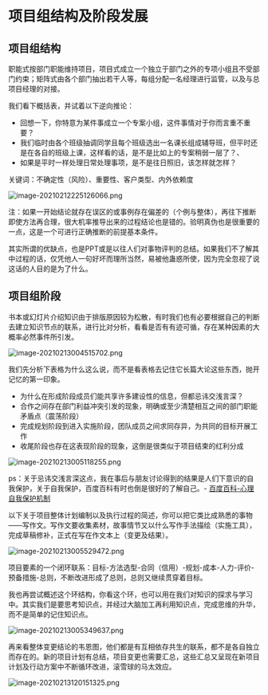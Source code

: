 # 项目组结构及阶段发展

## 项目组结构

职能式按部门职能维持项目，项目式成立一个独立于部门之外的专项小组且不受部门约束；矩阵式由各个部门抽出若干人等，每组分配一名经理进行监管，以及与总项目经理的对接。

我们看下概括表，并试着以下逆向推论：

* 回想一下，你特意为某件事成立一个专案小组，这件事情对于你而言重不重要？
* 我们临时由各个班级抽调同学且每个班级选出一名课长组成辅导班，但平时还是在各自的班级上课，这样看的话，是不是比如上的专案稍弱一层了？、
* 如果是平时一样处理日常处理事项，是不是往日照旧，该怎样就怎样？

关键词：不确定性（风险）、重要性、客户类型、内外依赖度

![image-20210212225126066.png](https://i.loli.net/2021/02/13/4qRxyNTul98Vmvn.png)


注：如果一开始结论就存在误区的或事例存在偏差的（个例与整体），再往下推断即使方法再合理，很大机率推导出来的过程结论也是错的。验明真伪也是很重要的一点，这是一个可进行正确推断的前提基本条件。

其实所谓的优缺点，也是PPT或是以往人们对事物评判的总结。如果我们不了解其中过程的话，仅凭他人一句好坏而理所当然，易被他蛊惑所使，因为完全忽视了说这话的人目的是为了什么。

##  项目组阶段

书本或幻灯片介绍知识由于排版原因较为松散，有时我们也有必要根据自己的判断去建立知识节点的联系，进行比对分析，看看是否有有迹可循，存在某种因素的大概率必然事件所引发。

![image-20210213004515702.png](https://i.loli.net/2021/02/13/ep8rvB4HsCcXoW6.png)

我们先分析下表格为什么这么说，而不是看表格去记住它长篇大论这些东西，抛开记忆的第一印象。

* 为什么在形成阶段成员们能共享许多建设性的信息，但都忌讳交浅言深？
* 合作之间存在部门利益冲突引发的现象，明确或至少清楚相互之间的部门职能矛盾点（震荡阶段）
* 完成规划阶段到进入实施阶段，团队成员之间求同存异，为共同的目标开展工作
* 收尾阶段也存在这表现阶段的现象，这倒是很类似于项目结束的红利分成

![image-20210213005118255.png](https://i.loli.net/2021/02/13/yRec2KSZia9P3XM.png)

ps：关于忌讳交浅言深这点，我在事后与朋友讨论得到的结果是人们下意识的自我保护，关于自我保护，百度百科有时也倒是很好的了解自己。-  [百度百科-心理自我保护机制](https://baike.baidu.com/item/%E5%BF%83%E7%90%86%E8%87%AA%E6%88%91%E4%BF%9D%E6%8A%A4%E6%9C%BA%E5%88%B6/9330645?fr=aladdin#11)

以下关于项目整体计划编制以及执行过程的简述，你可以把它类比成熟悉的事物——写作文。写作文要收集素材，故事情节又以什么写作手法描绘（实施工具），完成草稿修补，正式在写在作文本上（变更及结果）。

![image-20210213005529472.png](https://i.loli.net/2021/02/13/XQLNIBGDAEqTW8O.png)

项目要素的一个闭环联系：目标-方法选型-合同（信用）-规划-成本-人力-评价-预备措施-总则，不断改进形成了总则，总则又继续贯穿着目标。

我也再尝试概述这个环结构，你看这个环，也可以用在我们对知识的探求与学习中。其实我们是要思考知识点，并经过大脑加工再利用知识点，完成思维的升华，而不是简单的记住知识点。

![image-20210213005349637.png](https://i.loli.net/2021/02/13/938gbEjiUZBrw57.png)

再来看整体变更结论的韦恩图，他们都是有互相依存共生的联系，都不是各自独立而存在的。新的项目计划有总结，项目变更也需要汇总，这些汇总又呈现在新项目计划及行动方案中不断循环改进，滚雪球的马太效应。

![image-20210213120151325.png](https://i.loli.net/2021/02/13/4yFsatAKoGievZU.png)